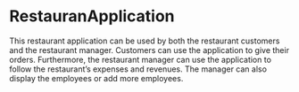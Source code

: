 # RestauranApplication

This restaurant application can  be  used  by  both  the  restaurant  customers  and  the  restaurant  manager.  Customers can  use  the application  to  give  their  orders.  Furthermore,  the  restaurant  manager  can  use  the  application  to follow the restaurant’s expenses and revenues. The manager can also display the employees or add more  employees. 
